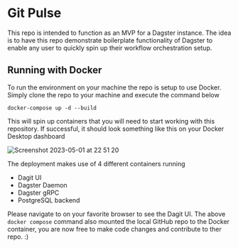 # Git Pulse
This repo is intended to function as an MVP for a Dagster instance. The idea is to have this repo demonstrate boilerplate functionality of Dagster to enable any user to quickly spin up their workflow orchestration setup.


## Running with Docker
To run the environment on your machine the repo is setup to use Docker. Simply clone the repo to your machine and execute the command below 

```
docker-compose up -d --build
```

This will spin up containers that you will need to start working with this repository. If successful, it should look something like this on your Docker Desktop dashboard

![Screenshot 2023-05-01 at 22 51 20](https://user-images.githubusercontent.com/10533379/235496568-f949770b-b786-4065-aa31-6f0b482d26be.png)

The deployment makes use of 4 different containers running
- Dagit UI
- Dagster Daemon
- Dagster gRPC
- PostgreSQL backend

Please navigate to on your favorite browser to see the Dagit UI. The above `docker compose` command also mounted the local GitHub repo to the Docker container, you are now free to make code changes and contribute to ther repo. :) 